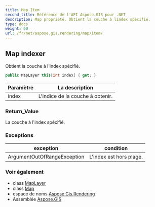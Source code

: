```yaml
---
title: Map.Item
second_title: Référence de l'API Aspose.GIS pour .NET
description: Map propriété. Obtient la couche à lindex spécifié.
type: docs
weight: 60
url: /fr/net/aspose.gis.rendering/map/item/
---
```

## Map indexer

Obtient la couche à l'index spécifié.

```csharp
public MapLayer this[int index] { get; }
```

| Paramètre | La description |
| --- | --- |
| index | L'indice de la couche à obtenir. |

### Return_Value

La couche à l'index spécifié.

### Exceptions

| exception | condition |
| --- | --- |
| ArgumentOutOfRangeException | L'index est hors plage. |

### Voir également

* class [MapLayer](../../maplayer/)
* class [Map](../)
* espace de noms [Aspose.Gis.Rendering](../../map/)
* Assemblée [Aspose.GIS](../../../)


